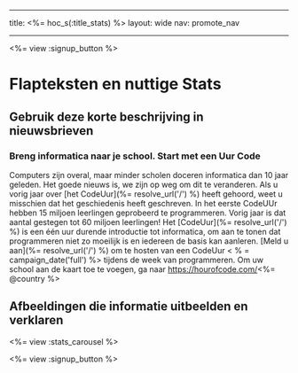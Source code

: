 * * *

title: <%= hoc_s(:title_stats) %> layout: wide nav: promote_nav

* * *

<%= view :signup_button %>

# Flapteksten en nuttige Stats

## Gebruik deze korte beschrijving in nieuwsbrieven

### Breng informatica naar je school. Start met een Uur Code

Computers zijn overal, maar minder scholen doceren informatica dan 10 jaar geleden. Het goede nieuws is, we zijn op weg om dit te veranderen. Als u vorig jaar over [het CodeUur](%= resolve_url('/') %) heeft gehoord, weet u misschien dat het geschiedenis heeft geschreven. In het eerste CodeUUr hebben 15 miljoen leerlingen geprobeerd te programmeren. Vorig jaar is dat aantal gestegen tot 60 miljoen leerlingen! Het [CodeUur](%= resolve_url('/') %) is een één uur durende introductie tot informatica, om aan te tonen dat programmeren niet zo moeilijk is en iedereen de basis kan aanleren. [Meld u aan](%= resolve_url('/') %) om te hosten van een CodeUur < % = campaign_date('full') %> tijdens de week van programmeren. Om uw school aan de kaart toe te voegen, ga naar https://hourofcode.com/<%= @country %>

## Afbeeldingen die informatie uitbeelden en verklaren

<%= view :stats_carousel %>

<%= view :signup_button %>